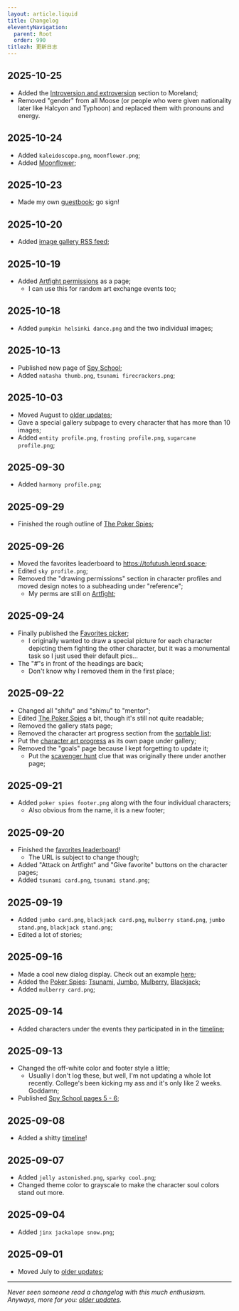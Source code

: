 ```yaml
---
layout: article.liquid
title: Changelog
eleventyNavigation:
  parent: Root
  order: 990
titlezh: 更新日志
---
```


## 2025-10-25

- Added the [Introversion and extroversion](/world/moreland/#introversion-and-extroversion) section to Moreland;
- Removed "gender" from all Moose (or people who were given nationality later like Halcyon and Typhoon) and replaced them with pronouns and energy.

## 2025-10-24

- Added `kaleidoscope.png`, `moonflower.png`;
- Added [Moonflower](/characters/moonflower/);

## 2025-10-23

- Made my own [guestbook](https://tofutush.leprd.space/guestbook/); go sign!

## 2025-10-20

- Added [image gallery RSS feed](/gallery/feed.xml);

## 2025-10-19

- Added [Artfight permissions](/misc/perms/) as a page;
	- I can use this for random art exchange events too;

## 2025-10-18

- Added `pumpkin helsinki dance.png` and the two individual images;

## 2025-10-13

- Published new page of [Spy School](/stories/spy-school/page-7/);
- Added `natasha thumb.png`, `tsunami firecrackers.png`;

## 2025-10-03

- Moved August to [older updates](old/);
- Gave a special gallery subpage to every character that has more than 10 images;
- Added `entity profile.png`, `frosting profile.png`, `sugarcane profile.png`;

## 2025-09-30

- Added `harmony profile.png`;

## 2025-09-29

- Finished the rough outline of [The Poker Spies](/stories/the-poker-spies/);

## 2025-09-26

- Moved the favorites leaderboard to <https://tofutush.leprd.space>;
- Edited `sky profile.png`;
- Removed the "drawing permissions" section in character profiles and moved design notes to a subheading under "reference";
	- My perms are still on [Artfight](https://artfight.net/~Tofutush);

## 2025-09-24

- Finally published the [Favorites picker](/fun/fav/);
	- I originally wanted to draw a special picture for each character depicting them fighting the other character, but it was a monumental task so I just used their default pics…
- The "#"s in front of the headings are back;
	- Don't know why I removed them in the first place;

## 2025-09-22

- Changed all "shifu" and "shimu" to "mentor";
- Edited [The Poker Spies](/stories/the-poker-spies/) a bit, though it's still not quite readable;
- Removed the gallery stats page;
- Removed the character art progress section from the [sortable list](/characters/list/);
- Put the [character art progress](/gallery/progress/) as its own page under gallery;
- Removed the "goals" page because I kept forgetting to update it;
	- Put the [scavenger hunt](/fun/hunt/) clue that was originally there under another page;

## 2025-09-21

- Added `poker spies footer.png` along with the four individual characters;
	- Also obvious from the name, it is a new footer;

## 2025-09-20

- Finished the [favorites leaderboard](https://tofutush.leprd.space)!
	- The URL is subject to change though;
- Added "Attack on Artfight" and "Give favorite" buttons on the character pages;
- Added `tsunami card.png`, `tsunami stand.png`;

## 2025-09-19

- Added `jumbo card.png`, `blackjack card.png`, `mulberry stand.png`, `jumbo stand.png`, `blackjack stand.png`;
- Edited a lot of stories;

## 2025-09-16

- Made a cool new dialog display. Check out an example [here](/stories/spy-school/page-6/);
- Added the [Poker Spies](/world/bauhinia/poker-spies/): [Tsunami](/characters/tsunami/), [Jumbo](/characters/jumbo/), [Mulberry](/characters/mulberry/), [Blackjack](/characters/blackjack/);
- Added `mulberry card.png`;

## 2025-09-14

- Added characters under the events they participated in in the [timeline](/world/timeline/);

## 2025-09-13

- Changed the off-white color and footer style a little;
	- Usually I don't log these, but well, I'm not updating a whole lot recently. College's been kicking my ass and it's only like 2 weeks. Goddamn;
- Published [Spy School pages 5 - 6](/stories/spy-school/page-5/);

## 2025-09-08

- Added a shitty [timeline](/world/timeline/)!

## 2025-09-07

- Added `jelly astonished.png`, `sparky cool.png`;
- Changed theme color to grayscale to make the character soul colors stand out more.

## 2025-09-04

- Added `jinx jackalope snow.png`;

## 2025-09-01

- Moved July to [older updates](old/);

---

*Never seen someone read a changelog with this much enthusiasm. Anyways, more for you: [older updates](old/).*
